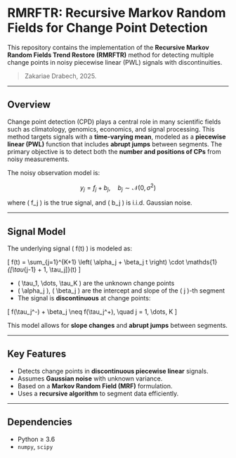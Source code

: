 # RMRFTR: Recursive Markov Random Fields for Change Point Detection

This repository contains the implementation of the **Recursive Markov Random Fields Trend Restore (RMRFTR)** method for detecting multiple change points in noisy piecewise linear (PWL) signals with  discontinuities.

> Zakariae Drabech, 2025.

---

## Overview

Change point detection (CPD) plays a central role in many scientific fields such as climatology, genomics, economics, and signal processing. This method targets signals with a **time-varying mean**, modeled as a **piecewise linear (PWL)** function that includes **abrupt jumps** between segments. The primary objective is to detect both the **number and positions of CPs** from noisy measurements.

The noisy observation model is:

$$ y_j = f_j + b_j, \quad b_j \sim \mathcal{N}(0, \sigma^2) $$

where \( f_j \) is the true signal, and \( b_j \) is i.i.d. Gaussian noise.

---

## Signal Model

The underlying signal \( f(t) \) is modeled as:

\[
f(t) = \sum_{j=1}^{K+1} \left( \alpha_j + \beta_j t \right) \cdot \mathds{1}_{[\tau_{j-1} + 1, \tau_j]}(t)
\]

- \( \tau_1, \dots, \tau_K \) are the unknown change points  
- \( \alpha_j \), \( \beta_j \) are the intercept and slope of the \( j \)-th segment  
- The signal is **discontinuous** at change points:
  
\[
f(\tau_j^-) + \beta_j \neq f(\tau_j^+), \quad j = 1, \dots, K
\]

This model allows for **slope changes** and **abrupt jumps** between segments.

---

## Key Features

- Detects change points in **discontinuous piecewise linear** signals.
- Assumes **Gaussian noise** with unknown variance.
- Based on a **Markov Random Field (MRF)** formulation.
- Uses a **recursive algorithm** to segment data efficiently.
  
---

## Dependencies

- Python ≥ 3.6  
- `numpy`, `scipy`
